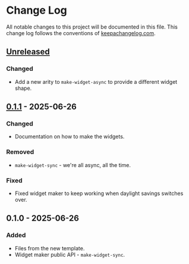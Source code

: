 # Change Log
All notable changes to this project will be documented in this file. This change log follows the conventions of [keepachangelog.com](http://keepachangelog.com/).

## [Unreleased]
### Changed
- Add a new arity to `make-widget-async` to provide a different widget shape.

## [0.1.1] - 2025-06-26
### Changed
- Documentation on how to make the widgets.

### Removed
- `make-widget-sync` - we're all async, all the time.

### Fixed
- Fixed widget maker to keep working when daylight savings switches over.

## 0.1.0 - 2025-06-26
### Added
- Files from the new template.
- Widget maker public API - `make-widget-sync`.

[Unreleased]: https://sourcehost.site/your-name/diff-detector/compare/0.1.1...HEAD
[0.1.1]: https://sourcehost.site/your-name/diff-detector/compare/0.1.0...0.1.1
